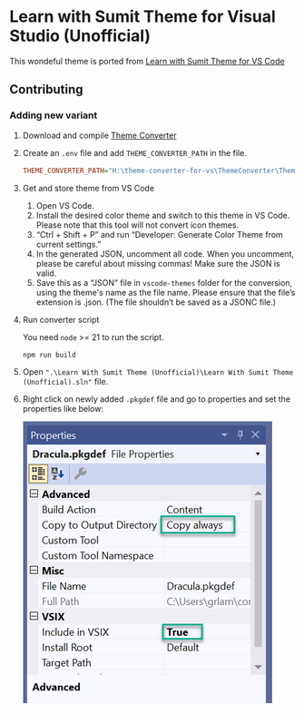 # Learn with Sumit Theme for Visual Studio (Unofficial)

This wondeful theme is ported from [Learn with Sumit Theme for VS Code](https://marketplace.visualstudio.com/items?itemName=SumitSaha.learn-with-sumit-theme)

## Contributing

### Adding new variant

1. Download and compile [Theme Converter](https://github.com/microsoft/theme-converter-for-vs)
1. Create an `.env` file and add `THEME_CONVERTER_PATH` in the file.

    ```ini
    THEME_CONVERTER_PATH="H:\theme-converter-for-vs\ThemeConverter\ThemeConverter\bin\Debug\net6.0\"
    ```

1. Get and store theme from VS Code

    1. Open VS Code.
    1. Install the desired color theme and switch to this theme in VS Code. Please note that this tool will not convert icon themes.
    1. “Ctrl + Shift + P” and run “Developer: Generate Color Theme from current settings.”
    1. In the generated JSON, uncomment all code. When you uncomment, please be careful about missing commas! Make sure the JSON is valid.
    1. Save this as a “JSON” file in `vscode-themes` folder for the conversion, using the theme's name as the file name. Please ensure that the file’s extension is .json. (The file shouldn’t be saved as a JSONC file.)

1. Run converter script

    You need `node` >= 21 to run the script.

    ```shell
    npm run build
    ```

1. Open `".\Learn With Sumit Theme (Unofficial)\Learn With Sumit Theme (Unofficial).sln"` file.
1. Right click on newly added `.pkgdef` file and go to properties and set the properties like below:

      ![properties](./docs/images/properties.png)

